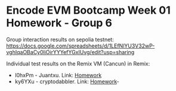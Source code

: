 # Encode EVM Bootcamp Week 01 Homework - Group 6

Group interaction results on sepolia testnet: 
https://docs.google.com/spreadsheets/d/1LEfNlYU3V32wP-vghIqaOBaCy0liOirYYYefYGxIUvg/edit?usp=sharing

Individual test results on the Remix VM (Cancun) in Remix:

- l0hxPm - Juantxu. Link: [Homework](juantxu-contract-interactions.md)
- ky6YXu - cryptodabbler. Link: [Homework](cryptodabbler-contract-interactions.md)- 
